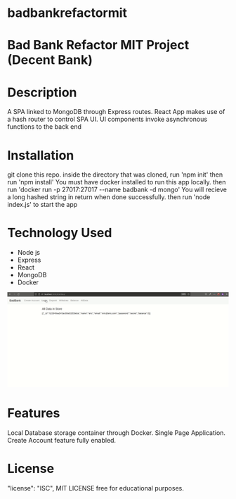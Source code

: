 # badbankrefactormit

# Bad Bank Refactor MIT Project (Decent Bank)

# Description
A SPA linked to MongoDB through Express routes. React App makes use of a hash router to control SPA UI. UI components invoke asynchronous functions to the back end

# Installation
git clone this repo. 
inside the directory that was cloned, run 
'npm init'  then run
'npm install' 
You must have docker installed to run this app locally. then run
'docker run -p 27017:27017 --name badbank -d mongo'
You will recieve a long hashed string in return when done successfully. then run
'node index.js' to start the app

# Technology Used
  - Node js
  - Express
  - React
  - MongoDB
  - Docker
  
 ![](https://github.com/errollgnargnar/badbankrefactormit/blob/main/readmedemo.gif)
 
 # Features
 Local Database storage container through Docker. Single Page Application. Create Account feature fully enabled. 
 
 # License 
   "license": "ISC",
   MIT LICENSE free for educational purposes. 
